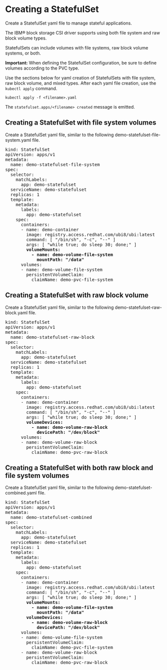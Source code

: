 # Creating a StatefulSet

Create a StatefulSet yaml file to manage stateful applications.

The IBM® block storage CSI driver supports using both file system and raw block volume types.

StatefulSets can include volumes with file systems, raw block volume systems, or both.

**Important:** When defining the StatefulSet configuration, be sure to define volumes according to the PVC type.

Use the sections below for yaml creation of StatefulSets with file system, raw block volume, and mixed types. After each yaml file creation, use the `kubectl apply` command.

```
kubectl apply -f <filename>.yaml
```

The `statefulset.apps/<filename> created` message is emitted.

## Creating a StatefulSet with file system volumes

Create a StatefulSet yaml file, similar to the following demo-statefulset-file-system.yaml file.

<pre>
kind: StatefulSet
apiVersion: apps/v1
metadata:
  name: demo-statefulset-file-system
spec:
  selector:
    matchLabels:
      app: demo-statefulset
  serviceName: demo-statefulset
  replicas: 1
  template:
    metadata:
      labels:
        app: demo-statefulset
    spec:
      containers:
      - name: demo-container
        image: registry.access.redhat.com/ubi8/ubi:latest
        command: [ "/bin/sh", "-c", "--" ]
        args: [ "while true; do sleep 30; done;" ]
        <b>volumeMounts:
          - name: demo-volume-file-system
            mountPath: "/data"</b>
      volumes:
      - name: demo-volume-file-system
        persistentVolumeClaim:
          claimName: demo-pvc-file-system
</pre>

## Creating a StatefulSet with raw block volume

Create a StatefulSet yaml file, similar to the following demo-statefulset-raw-block.yaml file.

<pre>
kind: StatefulSet
apiVersion: apps/v1
metadata:
  name: demo-statefulset-raw-block
spec:
  selector:
    matchLabels:
      app: demo-statefulset
  serviceName: demo-statefulset
  replicas: 1
  template:
    metadata:
      labels:
        app: demo-statefulset
    spec:
      containers:
      - name: demo-container
        image: registry.access.redhat.com/ubi8/ubi:latest
        command: [ "/bin/sh", "-c", "--" ]
        args: [ "while true; do sleep 30; done;" ]
        <b>volumeDevices:
          - name: demo-volume-raw-block
            devicePath: "/dev/block"</b>
      volumes:
      - name: demo-volume-raw-block
        persistentVolumeClaim:
          claimName: demo-pvc-raw-block
</pre>

## Creating a StatefulSet with both raw block and file system volumes

Create a StatefulSet yaml file, similar to the following demo-statefulset-combined.yaml file.

<pre>
kind: StatefulSet
apiVersion: apps/v1
metadata:
  name: demo-statefulset-combined
spec:
  selector:
    matchLabels:
      app: demo-statefulset
  serviceName: demo-statefulset
  replicas: 1
  template:
    metadata:
      labels:
        app: demo-statefulset
    spec:
      containers:
      - name: demo-container
        image: registry.access.redhat.com/ubi8/ubi:latest
        command: [ "/bin/sh", "-c", "--" ]
        args: [ "while true; do sleep 30; done;" ]
        <b>volumeMounts:
          - name: demo-volume-file-system
            mountPath: "/data"
        volumeDevices:
          - name: demo-volume-raw-block
            devicePath: "/dev/block"</b>            
      volumes:
      - name: demo-volume-file-system
        persistentVolumeClaim:
          claimName: demo-pvc-file-system
      - name: demo-volume-raw-block
        persistentVolumeClaim:
          claimName: demo-pvc-raw-block
</pre>



